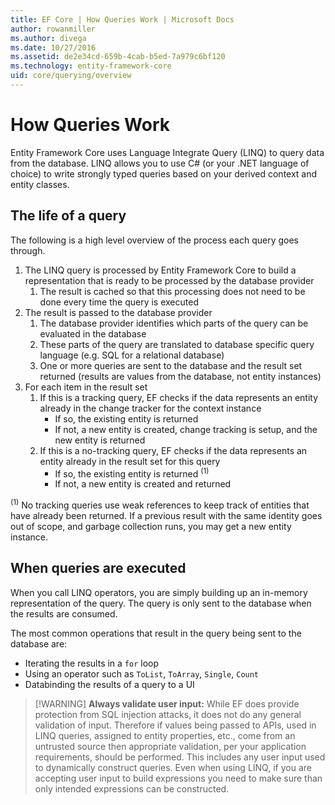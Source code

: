 ```yaml
---
title: EF Core | How Queries Work | Microsoft Docs
author: rowanmiller
ms.author: divega
ms.date: 10/27/2016
ms.assetid: de2e34cd-659b-4cab-b5ed-7a979c6bf120
ms.technology: entity-framework-core
uid: core/querying/overview
---
```


# How Queries Work

Entity Framework Core uses Language Integrate Query (LINQ) to query data from the database. LINQ allows you to use C# (or your .NET language of choice) to write strongly typed queries based on your derived context and entity classes.

## The life of a query

The following is a high level overview of the process each query goes through.

1. The LINQ query is processed by Entity Framework Core to build a representation that is ready to be processed by the database provider
   1. The result is cached so that this processing does not need to be done every time the query is executed
2. The result is passed to the database provider
   1. The database provider identifies which parts of the query can be evaluated in the database
   2. These parts of the query are translated to database specific query language (e.g. SQL for a relational database)
   3. One or more queries are sent to the database and the result set returned (results are values from the database, not entity instances)
3. For each item in the result set
   1. If this is a tracking query, EF checks if the data represents an entity already in the change tracker for the context instance
      * If so, the existing entity is returned
      * If not, a new entity is created, change tracking is setup, and the new entity is returned
   2. If this is a no-tracking query, EF checks if the data represents an entity already in the result set for this query
      * If so, the existing entity is returned <sup>(1)</sup>
      * If not, a new entity is created and returned

<sup>(1)</sup> No tracking queries use weak references to keep track of entities that have already been returned. If a previous result with the same identity goes out of scope, and garbage collection runs, you may get a new entity instance.

## When queries are executed

When you call LINQ operators, you are simply building up an in-memory representation of the query. The query is only sent to the database when the results are consumed.

The most common operations that result in the query being sent to the database are:
* Iterating the results in a `for` loop
* Using an operator such as `ToList`, `ToArray`, `Single`, `Count`
* Databinding the results of a query to a UI

> [!WARNING] **Always validate user input:** While EF does provide protection from SQL injection attacks, it does not do any general validation of input. Therefore if values being passed to APIs, used in LINQ queries, assigned to entity properties, etc., come from an untrusted source then appropriate validation, per your application requirements, should be performed. This includes any user input used to dynamically construct queries. Even when using LINQ, if you are accepting user input to build expressions you need to make sure than only intended expressions can be constructed.

